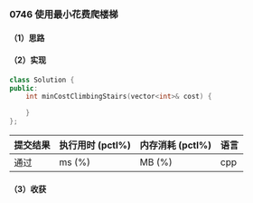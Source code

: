 ### 0746 使用最小花费爬楼梯

#### （1）思路

#### （2）实现

```cpp
class Solution {
public:
    int minCostClimbingStairs(vector<int>& cost) {

    }
};
```

| 提交结果 | 执行用时 (pctl%) | 内存消耗 (pctl%) | 语言 |
|:---------|:-----------------|:-----------------|:-----|
| 通过     |  ms (%)   |  MB (%)  | cpp  |

#### （3）收获
